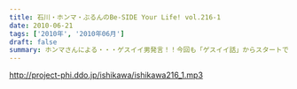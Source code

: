 ```yaml
---
title: 石川・ホンマ・ぶるんのBe-SIDE Your Life! vol.216-1
date: 2010-06-21
tags: ['2010年', '2010年06月']
draft: false
summary: ホンマさんによる・・・ゲスイイ男発言！！今回も「ゲスイイ話」からスタートです。NAMAE
---
```


http://project-phi.ddo.jp/ishikawa/ishikawa216_1.mp3
